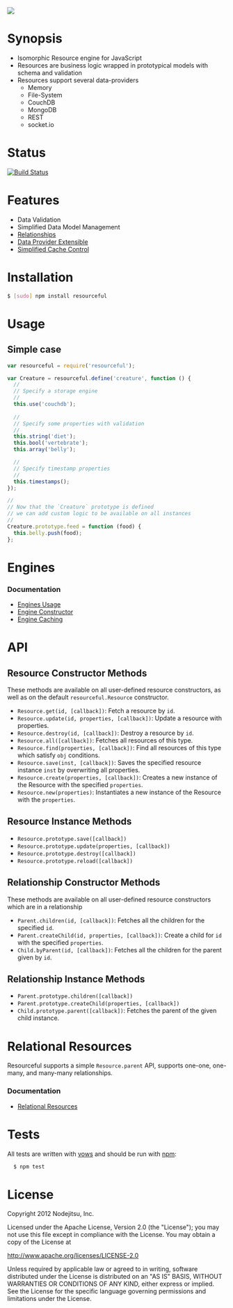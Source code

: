 <img src="https://github.com/flatiron/resourceful/raw/master/resourceful.png" />

# Synopsis

 - Isomorphic Resource engine for JavaScript
 - Resources are business logic wrapped in prototypical models with schema and validation
 - Resources support several data-providers
   - Memory
   - File-System
   - CouchDB
   - MongoDB
   - REST
   - socket.io

# Status

[![Build Status](https://secure.travis-ci.org/flatiron/resourceful.png?branch=master)](http://travis-ci.org/flatiron/resourceful)

# Features
* Data Validation
* Simplified Data Model Management
* [Relationships](#relationships)
* [Data Provider Extensible](#engines)
* [Simplified Cache Control](#cache)

# Installation

``` bash 
$ [sudo] npm install resourceful
```

# Usage

## Simple case

``` js
var resourceful = require('resourceful');

var Creature = resourceful.define('creature', function () {
  //
  // Specify a storage engine
  //
  this.use('couchdb');
  
  //
  // Specify some properties with validation
  //
  this.string('diet');
  this.bool('vertebrate');
  this.array('belly');

  //
  // Specify timestamp properties
  //
  this.timestamps();
});

//
// Now that the `Creature` prototype is defined
// we can add custom logic to be available on all instances
//
Creature.prototype.feed = function (food) {
  this.belly.push(food);
};
```
<a name="engines"></a>

# Engines 

### Documentation

 * [Engines Usage](https://github.com/flatiron/resourceful/wiki/Engines-Usage)
 * [Engine Constructor](https://github.com/flatiron/resourceful/wiki/Engine-Constructor)
 * [Engine Caching](https://github.com/flatiron/resourceful/wiki/Engine-Caching)

# API

## Resource Constructor Methods
These methods are available on all user-defined resource constructors, as well as on the default `resourceful.Resource` constructor.

* `Resource.get(id, [callback])`: Fetch a resource by `id`.
* `Resource.update(id, properties, [callback])`: Update a resource with properties.
* `Resource.destroy(id, [callback])`: Destroy a resource by `id`.
* `Resource.all([callback])`: Fetches all resources of this type.
* `Resource.find(properties, [callback])`: Find all resources of this type which satisfy `obj` conditions.
* `Resource.save(inst, [callback])`: Saves the specified resource instance `inst` by overwriting all properties.
* `Resource.create(properties, [callback])`: Creates a new instance of the Resource with the specified `properties`.
* `Resource.new(properties)`: Instantiates a new instance of the Resource with the `properties`.

## Resource Instance Methods

* `Resource.prototype.save([callback])`
* `Resource.prototype.update(properties, [callback])`
* `Resource.prototype.destroy([callback])`
* `Resource.prototype.reload([callback])`

## Relationship Constructor Methods
These methods are available on all user-defined resource constructors which are in a relationship

* `Parent.children(id, [callback])`: Fetches all the children for the specified `id`.
* `Parent.createChild(id, properties, [callback])`: Create a child for `id` with the specified `properties`.
* `Child.byParent(id, [callback])`: Fetches all the children for the parent given by `id`.

## Relationship Instance Methods

* `Parent.prototype.children([callback])`
* `Parent.prototype.createChild(properties, [callback])`
* `Child.prototype.parent([callback])`: Fetches the parent of the given child instance.

<a name="relationships"></a>
# Relational Resources

Resourceful supports a simple `Resource.parent` API, supports one-one, one-many, and many-many relationships.

### Documentation

 * [Relational Resources](https://github.com/flatiron/resourceful/wiki/Relational-Resources)

# Tests
All tests are written with [vows][0] and should be run with [npm][1]:

```bash
  $ npm test
```

[0]: http://vowsjs.org
[1]: http://npmjs.org

# License
Copyright 2012 Nodejitsu, Inc.

Licensed under the Apache License, Version 2.0 (the "License"); you may not use this file except in compliance with the License. You may obtain a copy of the License at

  http://www.apache.org/licenses/LICENSE-2.0

Unless required by applicable law or agreed to in writing, software distributed under the License is distributed on an "AS IS" BASIS, WITHOUT WARRANTIES OR CONDITIONS OF ANY KIND, either express or implied. See the License for the specific language governing permissions and limitations under the License.

